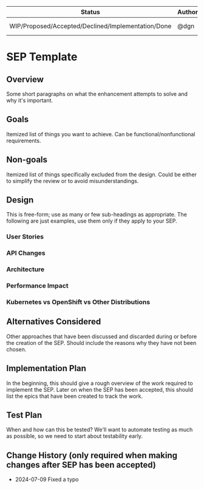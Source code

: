 |Status                                             | Authors      | Created    | 
|---------------------------------------------------|--------------|------------|
|WIP/Proposed/Accepted/Declined/Implementation/Done | @dgn         | 2024-07-09 |

# SEP Template

## Overview
Some short paragraphs on what the enhancement attempts to solve and why it's important.

## Goals
Itemized list of things you want to achieve. Can be functional/nonfunctional requirements.

## Non-goals
Itemized list of things specifically excluded from the design. Could be either to simplify the review or to avoid misunderstandings.

## Design
This is free-form; use as many or few sub-headings as appropriate. The following are just examples, use them only if they apply to your SEP.

### User Stories

### API Changes

### Architecture

### Performance Impact

### Kubernetes vs OpenShift vs Other Distributions

## Alternatives Considered
Other approaches that have been discussed and discarded during or before the creation of the SEP. Should include the reasons why they have not been chosen.

## Implementation Plan
In the beginning, this should give a rough overview of the work required to implement the SEP. Later on when the SEP has been accepted, this should list the epics that have been created to track the work.

## Test Plan
When and how can this be tested? We'll want to automate testing as much as possible, so we need to start about testability early.

## Change History (only required when making changes after SEP has been accepted)
* 2024-07-09 Fixed a typo
